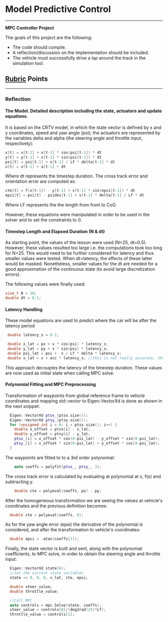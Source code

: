 #  Model Predictive Control

---

**MPC Controller Project**

The goals of this project are the following:

* The code should compile.
* A reflection/discussion on the implementation  should be included.
* The vehicle must successfully drive a lap around the track in the simulation tool.

## [Rubric](https://review.udacity.com/#!/rubrics/896/view) Points

---

### Reflection

#### The Model. Detailed description including the state, actuators and update equations.

It is based on the CRTV model, in which the state vector is defined by x and y coordinates, speed and yaw angle (psi); the actuators are represented by the variables delta and alpha (the steering angle and throttle input, respectively):

```c++
x[t] = x[t-1] + v[t-1] * cos(psi[t-1]) * dt
y[t] = y[t-1] + v[t-1] * sin(psi[t-1]) * dt
psi[t] = psi[t-1] + v[t-1] / Lf * delta[t-1] * dt
v[t] = v[t-1] + a[t-1] * dt
```

Where dt represents the timestep duration. The cross track error and orientation error are computed as:

```c++
cte[t] = f(x[t-1]) - y[t-1] + v[t-1] * sin(epsi[t-1]) * dt
epsi[t] = psi[t] - psides[t-1] + v[t-1] * delta[t-1] / Lf * dt
```

Where LF represents the the length from front to CoG.

However, these equations were manipulated in order to be used in the solver and to set the constraints to 0.


#### Timestep Length and Elapsed Duration (N & dt)

As starting point, the values of the lesson were used (N=25, dt=0.5). However, these values resulted too large i.e.  the computations took too long for N=25. This would need to be further considered for latency and thus smaller values were tested.
When dt>latency, the effects of these latter would be masked. Nonetheless, smaller values for the dt are needed for a good approximation of the continuous state (to avoid large discretization errors).

The following values were finally used:

```c++
size_t N = 10;
double dt = 0.1;
```

#### Latency Handling

These model equations are used to predict where the car will be after the latency period

```c++
 double latency_s = 0.1;

 double x_lat = px + v * cos(psi) * latency_s;
 double y_lat = py + v * sin(psi) * latency_s;
 double psi_lat = psi +  v / Lf * delta * latency_s;
 double v_lat = v + acc * latency_s; //this is not really accurate, the throttle value is not the acceleration... 
```      
      
This approach decouples the latency of the timestep duration. These values are now used as initial state when calling MPC solve.

#### Polynomial Fitting and MPC Preprocessing

Transformation of waypoints from global reference frame to vehicle coordinates and mapping std::vector to Eigen::VectorXd is done as shown in the next snippet:

```c++
  Eigen::VectorXd ptsx_(ptsx.size());
  Eigen::VectorXd ptsy_(ptsy.size());
  for (unsigned int i = 0; i < ptsx.size(); i++) {
    double x_offset = ptsx[i] - x_lat;
    double y_offset = ptsy[i] - y_lat;
    ptsx_[i] = x_offset * cos(0-psi_lat) - y_offset * sin(0-psi_lat);
    ptsy_[i] = x_offset * sin(0-psi_lat) + y_offset * cos(0-psi_lat);
  }
```  

The waypoints are fitted to to a 3rd order polynomial:

```c++
	auto coeffs = polyfit(ptsx_, ptsy_, 3);
```

The cross track error is calculated by evaluating at polynomial at x, f(x) and subtracting y.
```c++
	double cte = polyeval(coeffs, px) - py;
```

After the homogeneous transformation we are seeing the values at vehicle's coordinates and the previous definition becomes:

```c++
  double cte = polyeval(coeffs, 0);
```

As for the yaw angle error (epsi) the derivative of the polynomial is considered, and after the transformation to vehicle's coordinates:

```c++
  double epsi = -atan(coeffs[1]);
```

Finally, the state vector is built and sent, along with the polynomial coefficients, to MPC solve, in order to obtain the steering angle and throttle input:

```c++
  Eigen::VectorXd state(6);
  //set the current state variables
  state << 0, 0, 0, v_lat, cte, epsi;

  double steer_value;
  double throttle_value;

  //Call MPC
  auto controls = mpc.Solve(state, coeffs);
  steer_value = controls[0]/(deg2rad(25)*Lf);
  throttle_value = controls[1];
```

